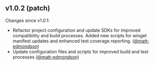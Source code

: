 ## v1.0.2 (patch)

Changes since v1.0.1:

- Refactor project configuration and update SDKs for improved compatibility and build processes. Added new scripts for winget manifest updates and enhanced test coverage reporting. ([@matt-edmondson](https://github.com/matt-edmondson))
- Update configuration files and scripts for improved build and test processes ([@matt-edmondson](https://github.com/matt-edmondson))

